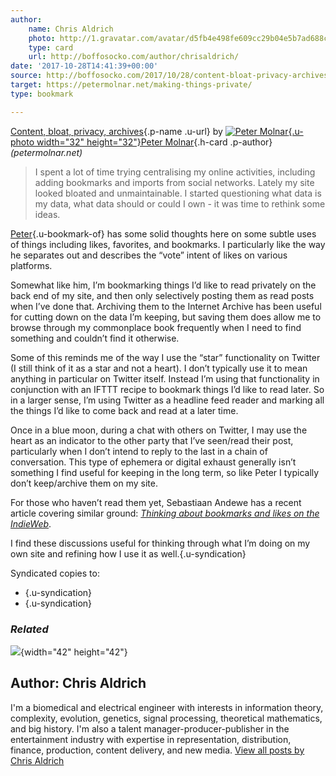 ```yaml
---
author:
    name: Chris Aldrich
    photo: http://1.gravatar.com/avatar/d5fb4e498fe609cc29b04e5b7ad688c4?s=49&d=mm&r=pg
    type: card
    url: http://boffosocko.com/author/chrisaldrich/
date: '2017-10-28T14:41:39+00:00'
source: http://boffosocko.com/2017/10/28/content-bloat-privacy-archives-peter-molnar/
target: https://petermolnar.net/making-things-private/
type: bookmark

---
```


[Content, bloat, privacy,
archives](https://petermolnar.net/making-things-private/){.p-name
.u-url} by [![Peter
Molnar](https://i1.wp.com/petermolnar.net/molnar_peter_avatar.jpg?w=840&ssl=1){.u-photo
width="32" height="32"}Peter Molnar](https://petermolnar.net){.h-card
.p-author} *(petermolnar.net)*

> I spent a lot of time trying centralising my online activities,
> including adding bookmarks and imports from social networks. Lately my
> site looked bloated and unmaintainable. I started questioning what
> data is my data, what data should or could I own - it was time to
> rethink some ideas.

[Peter](https://petermolnar.net/making-things-private/){.u-bookmark-of}
has some solid thoughts here on some subtle uses of things including
likes, favorites, and bookmarks. I particularly like the way he
separates out and describes the “vote” intent of likes on various
platforms.

Somewhat like him, I’m bookmarking things I’d like to read privately on
the back end of my site, and then only selectively posting them as read
posts when I’ve done that. Archiving them to the Internet Archive has
been useful for cutting down on the data I’m keeping, but saving them
does allow me to browse through my commonplace book frequently when I
need to find something and couldn’t find it otherwise.

Some of this reminds me of the way I use the “star” functionality on
Twitter (I still think of it as a star and not a heart). I don’t
typically use it to mean anything in particular on Twitter itself.
Instead I’m using that functionality in conjunction with an IFTTT recipe
to bookmark things I’d like to read later. So in a larger sense, I’m
using Twitter as a headline feed reader and marking all the things I’d
like to come back and read at a later time.

Once in a blue moon, during a chat with others on Twitter, I may use the
heart as an indicator to the other party that I’ve seen/read their post,
particularly when I don’t intend to reply to the last in a chain of
conversation. This type of ephemera or digital exhaust generally isn’t
something I find useful for keeping in the long term, so like Peter I
typically don’t keep/archive them on my site.

For those who haven’t read them yet, Sebastiaan Andewe has a recent
article covering similar ground: *[Thinking about bookmarks and likes on
the IndieWeb](https://seblog.nl/2017/10/09/9/bookmarks-and-likes)*.

I find these discussions useful for thinking through what I’m doing on
my own site and refining how I use it as
well.[​​​​](https://news.indieweb.org/en/boffosocko.com/2017/10/28/content-bloat-privacy-archives-peter-molnar/){.u-syndication}

Syndicated copies to:

-   [](https://chrisaldrich.wordpress.com/?p=55675843){.u-syndication}
-   [](https://www.reading.am/p/4Qvx/){.u-syndication}

### *Related*

![](http://1.gravatar.com/avatar/d5fb4e498fe609cc29b04e5b7ad688c4?s=42&d=mm&r=pg){width="42"
height="42"}

Author: Chris Aldrich
---------------------

I'm a biomedical and electrical engineer with interests in information
theory, complexity, evolution, genetics, signal processing, theoretical
mathematics, and big history. I'm also a talent
manager-producer-publisher in the entertainment industry with expertise
in representation, distribution, finance, production, content delivery,
and new media. [View all posts by Chris
Aldrich](http://boffosocko.com/author/chrisaldrich/)